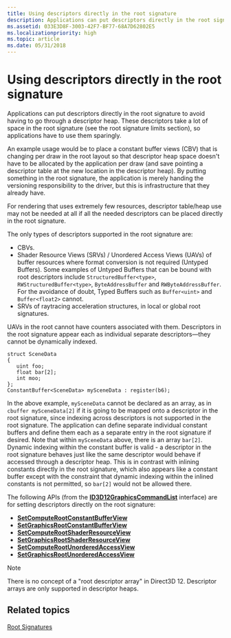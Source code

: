 ```yaml
---
title: Using descriptors directly in the root signature
description: Applications can put descriptors directly in the root signature to avoid having to go through a descriptor heap.
ms.assetid: 033E3D8F-3003-42F7-BF77-68A7D62802E5
ms.localizationpriority: high
ms.topic: article
ms.date: 05/31/2018
---
```


# Using descriptors directly in the root signature

Applications can put descriptors directly in the root signature to avoid having to go through a descriptor heap. These descriptors take a lot of space in the root signature (see the root signature limits section), so applications have to use them sparingly.

An example usage would be to place a constant buffer views (CBV) that is changing per draw in the root layout so that descriptor heap space doesn't have to be allocated by the application per draw (and save pointing a descriptor table at the new location in the descriptor heap). By putting something in the root signature, the application is merely handing the versioning responsibility to the driver, but this is infrastructure that they already have.

For rendering that uses extremely few resources, descriptor table/heap use may not be needed at all if all the needed descriptors can be placed directly in the root signature.

The only types of descriptors supported in the root signature are:
- CBVs.
- Shader Resource Views (SRVs) / Unordered Access Views (UAVs) of buffer resources where format conversion is not required (Untyped Buffers). Some examples of Untyped Buffers that can be bound with root descriptors include `StructuredBuffer<type>`, `RWStructuredBuffer<type>`, `ByteAddressBuffer` and `RWByteAddressBuffer`. For the avoidance of doubt, Typed Buffers such as `Buffer<uint>` and `Buffer<float2>` cannot.
- SRVs of raytracing acceleration structures, in local or global root signatures. 

UAVs in the root cannot have counters associated with them. Descriptors in the root signature appear each as individual separate descriptors&mdash;they cannot be dynamically indexed.

``` syntax
struct SceneData
{
   uint foo;
   float bar[2];
   int moo;
};
ConstantBuffer<SceneData> mySceneData : register(b6);
```

In the above example, `mySceneData` cannot be declared as an array, as in `cbuffer mySceneData[2]` if it is going to be mapped onto a descriptor in the root signature, since indexing across descriptors is not supported in the root signature. The application can define separate individual constant buffers and define them each as a separate entry in the root signature if desired. Note that within `mySceneData` above, there is an array `bar[2]`. Dynamic indexing within the constant buffer is valid - a descriptor in the root signature behaves just like the same descriptor would behave if accessed through a descriptor heap. This is in contrast with inlining constants directly in the root signature, which also appears like a constant buffer except with the constraint that dynamic indexing within the inlined constants is not permitted, so `bar[2]` would not be allowed there.

The following APIs (from the [**ID3D12GraphicsCommandList**](/windows/win32/api/d3d12/nn-d3d12-id3d12graphicscommandlist) interface) are for setting descriptors directly on the root signature:

-   [**SetComputeRootConstantBufferView**](/windows/win32/api/d3d12/nf-d3d12-id3d12graphicscommandlist-setcomputerootconstantbufferview)
-   [**SetGraphicsRootConstantBufferView**](/windows/win32/api/d3d12/nf-d3d12-id3d12graphicscommandlist-setgraphicsrootconstantbufferview)
-   [**SetComputeRootShaderResourceView**](/windows/win32/api/d3d12/nf-d3d12-id3d12graphicscommandlist-setcomputerootshaderresourceview)
-   [**SetGraphicsRootShaderResourceView**](/windows/win32/api/d3d12/nf-d3d12-id3d12graphicscommandlist-setgraphicsrootshaderresourceview)
-   [**SetComputeRootUnorderedAccessView**](/windows/win32/api/d3d12/nf-d3d12-id3d12graphicscommandlist-setcomputerootunorderedaccessview)
-   [**SetGraphicsRootUnorderedAccessView**](/windows/win32/api/d3d12/nf-d3d12-id3d12graphicscommandlist-setgraphicsrootunorderedaccessview)

> [!Note]  
> There is no concept of a "root descriptor array" in Direct3D 12. Descriptor arrays are only supported in descriptor heaps.

## Related topics

[Root Signatures](root-signatures.md)
